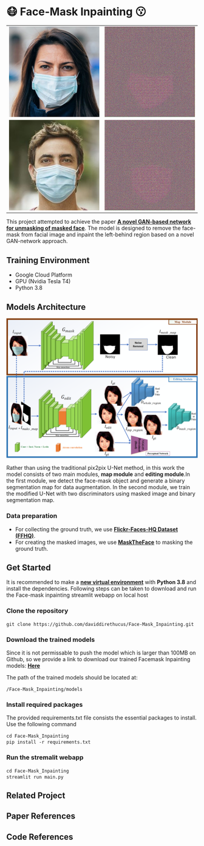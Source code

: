 # :mask: Face-Mask Inpainting :kissing:

| | |
|:-------------------------:|:-------------------------:|
|<img src="info_imgs/test1.jpg" alt="screen" width="250px" > | <img src="info_imgs/test1.gif" alt="screen" width="250px" > |
|<img src="info_imgs/test2.jpg" alt="screen" width="250px" > | <img src="info_imgs/test2.gif" alt="screen" width="250px" > |


This project attempted to achieve the paper **[A novel GAN-based network for unmasking of 
masked face](https://ieeexplore.ieee.org/stamp/stamp.jsp?tp=&arnumber=9019697)**. The model 
is designed to remove the face-mask from facial image and inpaint the left-behind region based 
on a novel GAN-network approach.

## Training Environment
- Google Cloud Platform 
- GPU (Nvidia Tesla T4) 
- Python 3.8

## Models Architecture
<img src="info_imgs/md_archi.png" alt="screen" width="700px" >

Rather than using the traditional pix2pix U-Net method, in this work the model consists of two main modules, 
**map module** and **editing module**.In the first module, we detect the face-mask object and generate a 
binary segmentation map for data augmentation. In the second module, we train the modified U-Net 
with two discriminators using masked image and binary segmentation map.
### Data preparation
- For collecting the ground truth, we use **[Flickr-Faces-HQ Dataset (FFHQ)](https://github.com/NVlabs/ffhq-dataset)**.
- For creating the masked images, we use **[MaskTheFace](https://github.com/aqeelanwar/MaskTheFace)** to masking the ground truth. 

## Get Started
It is recommended to make a **[new virtual environment](https://towardsdatascience.com/manage-your-python-virtual-environment-with-conda-a0d2934d5195)** with **Python 3.8** and install the dependencies. Following steps
can be taken to download and run the Face-mask inpainting streamlit webapp on local host
### Clone the repository
```
git clone https://github.com/daviddirethucus/Face-Mask_Inpainting.git
```
### Download the trained models
Since it is not permissable to push the model which is larger than 100MB on Github, so we provide a link to download our trained Facemask Inpainting models: **[Here](https://drive.google.com/drive/folders/1l-5ntQyPi4hy1oc_3BHHTNCY4w4nzfEk?usp=sharing)**

The path of the trained models should be located at: 
```
/Face-Mask_Inpainting/models
```
### Install required packages
The provided requirements.txt file consists the essential packages to install. Use the following command
```
cd Face-Mask_Inpainting
pip install -r requirements.txt
```
### Run the stremalit webapp
```
cd Face-Mask_Inpainting
streamlit run main.py
```

## Related Project

## Paper References

## Code References